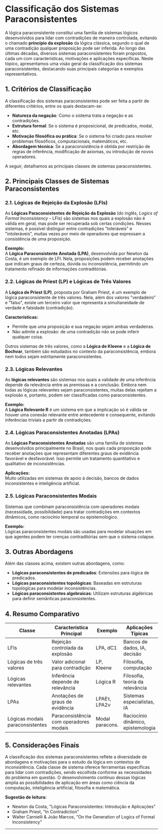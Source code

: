 
# Classificação dos Sistemas Paraconsistentes

A lógica paraconsistente constitui uma família de sistemas lógicos desenvolvidos para lidar com contradições de maneira controlada, evitando o chamado **princípio da explosão** da lógica clássica, segundo o qual de uma contradição qualquer proposição pode ser inferida. Ao longo das últimas décadas, diversos sistemas paraconsistentes foram propostos, cada um com características, motivações e aplicações específicas. Neste tópico, apresentamos uma visão geral da classificação dos sistemas paraconsistentes, destacando suas principais categorias e exemplos representativos.

## 1. Critérios de Classificação

A classificação dos sistemas paraconsistentes pode ser feita a partir de diferentes critérios, entre os quais destacam-se:

- **Natureza da negação**: Como o sistema trata a negação e as contradições.
- **Estrutura formal**: Se o sistema é proposicional, de predicados, modal, etc.
- **Motivação filosófica ou prática**: Se o sistema foi criado para resolver problemas filosóficos, computacionais, matemáticos, etc.
- **Abordagem técnica**: Se a paraconsistência é obtida por restrição de regras de inferência, modificação de axiomas, ou introdução de novos operadores.

A seguir, detalhamos as principais classes de sistemas paraconsistentes.

## 2. Principais Classes de Sistemas Paraconsistentes

### 2.1. Lógicas de Rejeição da Explosão (LFIs)

As **Lógicas Paraconsistentes de Rejeição da Explosão** (do inglês, *Logics of Formal Inconsistency* – LFIs) são sistemas nos quais a explosão não é válida em geral, mas pode ser recuperada sob certas condições. Nesses sistemas, é possível distinguir entre contradições "toleráveis" e "intoleráveis", muitas vezes por meio de operadores que expressam a consistência de uma proposição.

**Exemplo:**  
A **Lógica Paraconsistente Anotada (LPA)**, desenvolvida por Newton da Costa, é um exemplo de LFI. Nela, proposições podem receber anotações que indicam graus de certeza, dúvida ou inconsistência, permitindo um tratamento refinado de informações contraditórias.

### 2.2. Lógicas de Priest (LP) e Lógicas de Três Valores

A **Lógica de Priest (LP)**, proposta por Graham Priest, é um exemplo de lógica paraconsistente de três valores. Nela, além dos valores "verdadeiro" e "falso", existe um terceiro valor que representa a simultaneidade de verdade e falsidade (contradição).

**Características:**
- Permite que uma proposição e sua negação sejam ambas verdadeiras.
- Não admite a explosão: de uma contradição não se pode inferir qualquer coisa.

Outros sistemas de três valores, como a **Lógica de Kleene** e a **Lógica de Bochvar**, também são estudados no contexto da paraconsistência, embora nem todos sejam estritamente paraconsistentes.

### 2.3. Lógicas Relevantes

As **lógicas relevantes** são sistemas nos quais a validade de uma inferência depende da relevância entre as premissas e a conclusão. Embora nem todas as lógicas relevantes sejam paraconsistentes, muitas delas rejeitam a explosão e, portanto, podem ser classificadas como paraconsistentes.

**Exemplo:**  
A **Lógica Relevante R** é um sistema em que a implicação só é válida se houver uma conexão relevante entre antecedente e consequente, evitando inferências triviais a partir de contradições.

### 2.4. Lógicas Paraconsistentes Anotadas (LPAs)

As **Lógicas Paraconsistentes Anotadas** são uma família de sistemas desenvolvidos principalmente no Brasil, nos quais cada proposição pode receber anotações que representam diferentes graus de evidência favorável e desfavorável. Isso permite um tratamento quantitativo e qualitativo de inconsistências.

**Aplicações:**  
Muito utilizadas em sistemas de apoio à decisão, bancos de dados inconsistentes e inteligência artificial.

### 2.5. Lógicas Paraconsistentes Modais

Sistemas que combinam paraconsistência com operadores modais (necessidade, possibilidade) para tratar contradições em contextos dinâmicos, como raciocínio temporal ou epistemológico.

**Exemplo:**  
Lógicas paraconsistentes modais são usadas para modelar situações em que agentes podem ter crenças contraditórias sem que o sistema colapse.

## 3. Outras Abordagens

Além das classes acima, existem outras abordagens, como:

- **Lógicas paraconsistentes de predicados**: Extensões para lógica de predicados.
- **Lógicas paraconsistentes topológicas**: Baseadas em estruturas topológicas para modelar inconsistências.
- **Lógicas paraconsistentes algebraicas**: Utilizam estruturas algébricas para definir semânticas paraconsistentes.

## 4. Resumo Comparativo

| Classe                        | Característica Principal                  | Exemplo           | Aplicações Típicas                  |
|-------------------------------|-------------------------------------------|-------------------|-------------------------------------|
| LFIs                          | Rejeição controlada da explosão           | LPA, dC1          | Bancos de dados, IA, decisão        |
| Lógicas de três valores       | Valor adicional para contradição          | LP, Kleene        | Filosofia, computação               |
| Lógicas relevantes            | Inferência depende de relevância          | Lógica R          | Filosofia, teoria da relevância     |
| LPAs                          | Anotações de graus de evidência           | LPAEτ, LPA2v      | Sistemas especialistas, IA          |
| Lógicas modais paraconsistentes| Paraconsistência com operadores modais   | Modal paracons.   | Raciocínio dinâmico, epistemologia  |

## 5. Considerações Finais

A classificação dos sistemas paraconsistentes reflete a diversidade de abordagens e motivações para o estudo da lógica em contextos de inconsistência. Cada classe de sistema oferece ferramentas específicas para lidar com contradições, sendo escolhida conforme as necessidades do problema em questão. O desenvolvimento contínuo dessas lógicas amplia as possibilidades de aplicação em áreas como ciência da computação, inteligência artificial, filosofia e matemática.

**Sugestão de leitura:**  
- Newton da Costa, "Lógicas Paraconsistentes: Introdução e Aplicações"
- Graham Priest, "In Contradiction"
- Walter Carnielli & João Marcos, "On the Generation of Logics of Formal Inconsistency"

---
```